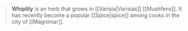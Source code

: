 > **Whiplily** is an herb that grows in [[Varisia|Varisias]] [[Mushfens]]. It has recently become a popular [[Spice|spice]] among cooks in the city of [[Magnimar]].







